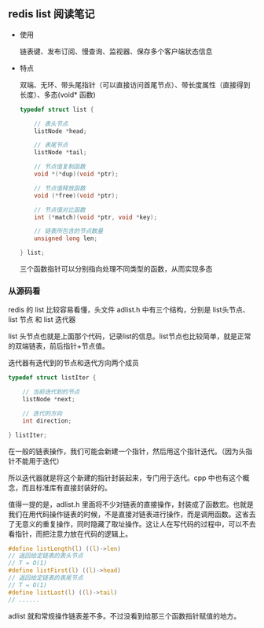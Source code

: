 ## redis list 阅读笔记

* 使用

  链表键、发布订阅、慢查询、监视器、保存多个客户端状态信息

* 特点

  双端、无环、带头尾指针（可以直接访问首尾节点）、带长度属性（直接得到长度）、多态(void* 函数)

  ```c
  typedef struct list {
  
      // 表头节点
      listNode *head;
  
      // 表尾节点
      listNode *tail;
  
      // 节点值复制函数
      void *(*dup)(void *ptr);
  
      // 节点值释放函数
      void (*free)(void *ptr);
  
      // 节点值对比函数
      int (*match)(void *ptr, void *key);
  
      // 链表所包含的节点数量
      unsigned long len;
  
  } list;
  ```

  三个函数指针可以分别指向处理不同类型的函数，从而实现多态

### 从源码看

redis 的 list 比较容易看懂，头文件 adlist.h 中有三个结构，分别是 list头节点、list 节点 和 list 迭代器

list 头节点也就是上面那个代码，记录list的信息。list节点也比较简单，就是正常的双端链表，前后指针+节点值。

迭代器有迭代到的节点和迭代方向两个成员

```c
typedef struct listIter {

    // 当前迭代到的节点
    listNode *next;

    // 迭代的方向
    int direction;

} listIter;

```

在一般的链表操作，我们可能会新建一个指针，然后用这个指针迭代。（因为头指针不能用于迭代）

所以迭代器就是将这个新建的指针封装起来，专门用于迭代。cpp 中也有这个概念，而且标准库有直接封装好的。

值得一提的是，adlist.h 里面将不少对链表的直接操作，封装成了函数宏。也就是我们在用代码操作链表的时候，不是直接对链表进行操作，而是调用函数。这省去了无意义的重复操作，同时隐藏了取址操作。这让人在写代码的过程中，可以不去看指针，而把注意力放在代码的逻辑上。

```c
#define listLength(l) ((l)->len)
// 返回给定链表的表头节点
// T = O(1)
#define listFirst(l) ((l)->head)
// 返回给定链表的表尾节点
// T = O(1)
#define listLast(l) ((l)->tail)
// ......
```

adlist 就和常规操作链表差不多。不过没看到给那三个函数指针赋值的地方。